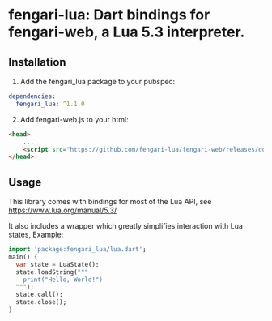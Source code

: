 # fengari-lua: Dart bindings for fengari-web, a Lua 5.3 interpreter.

## Installation

1. Add the fengari_lua package to your pubspec:

```yaml
dependencies:
  fengari_lua: ^1.1.0
```

2. Add fengari-web.js to your html:

```html
<head>
    ...
    <script src="https://github.com/fengari-lua/fengari-web/releases/download/v0.1.4/fengari-web.js"></script>
</head>
```

## Usage

This library comes with bindings for most of the Lua API, see https://www.lua.org/manual/5.3/

It also includes a wrapper which greatly simplifies interaction with Lua states, Example:

```dart
import 'package:fengari_lua/lua.dart';
main() {
  var state = LuaState();
  state.loadString("""
    print("Hello, World!")
  """);
  state.call();
  state.close();
}
```